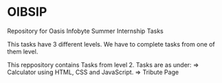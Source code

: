 # OIBSIP
Repository for Oasis Infobyte Summer Internship Tasks

This tasks have 3 different levels.
We have to complete tasks from one of them level.

This reppository contains Tasks from level 2. Tasks are as under:
  => Calculator using HTML, CSS and JavaScript.
  => Tribute Page
